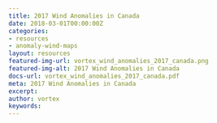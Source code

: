 ```yaml
---
title: 2017 Wind Anomalies in Canada
date: 2018-03-01T00:00:00Z
categories:
- resources
- anomaly-wind-maps
layout: resources
featured-img-url: vortex_wind_anomalies_2017_canada.png
featured-img-alt: 2017 Wind Anomalies in Canada
docs-url: vortex_wind_anomalies_2017_canada.pdf
meta: 2017 Wind Anomalies in Canada
excerpt: 
author: vortex
keywords: 
---
```


